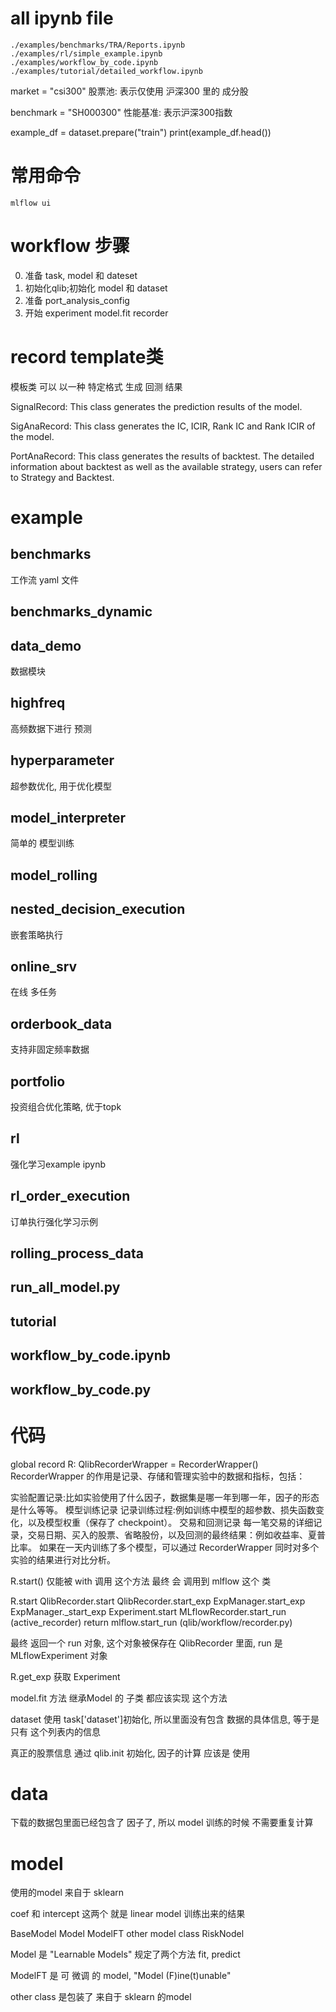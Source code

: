 # all ipynb file
```
./examples/benchmarks/TRA/Reports.ipynb
./examples/rl/simple_example.ipynb
./examples/workflow_by_code.ipynb
./examples/tutorial/detailed_workflow.ipynb

```


market = "csi300"  股票池: 表示仅使用 沪深300 里的 成分股

benchmark = "SH000300"  性能基准: 表示沪深300指数


example_df = dataset.prepare("train")
print(example_df.head())


# 常用命令
```
mlflow ui
```


# workflow 步骤
0. 准备 task,  model 和 dateset
1. 初始化qlib;初始化 model 和 dataset
2. 准备 port_analysis_config
3. 开始 experiment
    model.fit
    recorder


# record template类

模板类 可以 以一种 特定格式 生成 回测 结果


SignalRecord: This class generates the prediction results of the model.

SigAnaRecord: This class generates the IC, ICIR, Rank IC and Rank ICIR of the model.

PortAnaRecord: This class generates the results of backtest. The detailed information about backtest as well as the available strategy, users can refer to Strategy and Backtest.



# example

## benchmarks
工作流 yaml 文件
## benchmarks_dynamic


## data_demo
数据模块

## highfreq
高频数据下进行 预测

## hyperparameter
超参数优化, 用于优化模型

## model_interpreter
简单的 模型训练

## model_rolling


## nested_decision_execution

嵌套策略执行

## online_srv

在线 多任务

## orderbook_data
支持非固定频率数据


## portfolio

投资组合优化策略, 优于topk

## rl

强化学习example ipynb

## rl_order_execution
订单执行强化学习示例


## rolling_process_data
## run_all_model.py
## tutorial
## workflow_by_code.ipynb
## workflow_by_code.py


# 代码
global record
R: QlibRecorderWrapper = RecorderWrapper()
RecorderWrapper 的作用是记录、存储和管理实验中的数据和指标，包括：

实验配置记录:比如实验使用了什么因子，数据集是哪一年到哪一年，因子的形态是什么等等。
模型训练记录
记录训练过程:例如训练中模型的超参数、损失函数变化，以及模型权重（保存了 checkpoint）。
交易和回测记录
每一笔交易的详细记录，交易日期、买入的股票、省略股份，以及回测的最终结果：例如收益率、夏普比率。
如果在一天内训练了多个模型，可以通过 RecorderWrapper 同时对多个实验的结果进行对比分析。


R.start() 仅能被 with 调用
这个方法 最终 会 调用到 mlflow 这个 类

R.start
    QlibRecorder.start
        QlibRecorder.start_exp
            ExpManager.start_exp
                ExpManager._start_exp
                    Experiment.start
                        MLflowRecorder.start_run   (active_recorder)
                            return mlflow.start_run  (qlib/workflow/recorder.py)

最终 返回一个 run 对象, 这个对象被保存在 QlibRecorder 里面, run 是 MLflowExperiment 对象


R.get_exp 获取 Experiment


model.fit 方法
继承Model 的 子类 都应该实现 这个方法
        
dataset 使用 task['dataset']初始化, 所以里面没有包含 数据的具体信息, 等于是 只有 这个列表内的信息

真正的股票信息 通过 qlib.init 初始化, 因子的计算 应该是 使用


# data
下载的数据包里面已经包含了 因子了, 所以 model 训练的时候 不需要重复计算


# model

使用的model 来自于 sklearn

coef 和 intercept 这两个 就是 linear model 训练出来的结果


BaseModel
    Model
        ModelFT
        other model class
    RiskNodel


Model 是 "Learnable Models"
规定了两个方法 fit, predict

ModelFT 是 可 微调 的 model, "Model (F)ine(t)unable"

other class 是包装了 来自于 sklearn 的model

